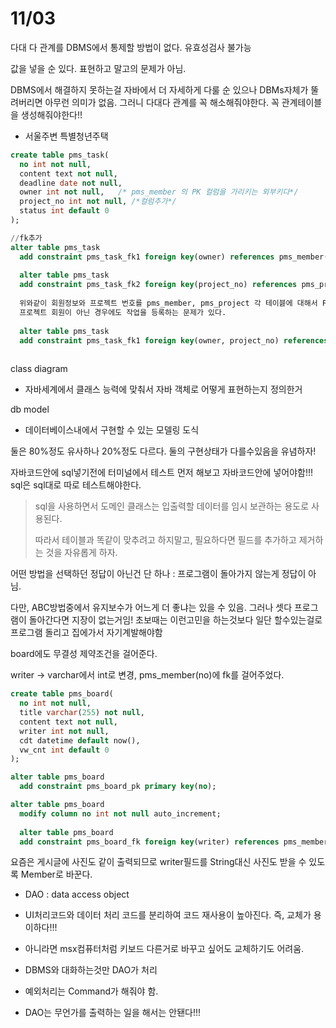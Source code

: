 # 11/03

다대 다 관계를 DBMS에서 통제할 방법이 없다. 유효성검사 불가능

값을 넣을 순 있다. 표현하고 말고의 문제가 아님.

DBMS에서 해결하지 못하는걸 자바에서 더 자세하게 다룰 순 있으나 DBMs자체가 뚤려버리면 아무런 의미가 없음. 그러니 다대다 관계를 꼭 해소해줘야한다. 꼭 관계테이블을 생성해줘야한다!!

- 서울주변 특별청년주택

```sql
create table pms_task(
  no int not null,
  content text not null,
  deadline date not null,
  owner int not null,   /* pms_member 의 PK 컬럼을 가리키는 외부키다*/
  project_no int not null, /*컬럼추가*/
  status int default 0
);

//fk추가
alter table pms_task
  add constraint pms_task_fk1 foreign key(owner) references pms_member(no);
  
  alter table pms_task
  add constraint pms_task_fk2 foreign key(project_no) references pms_project(no);
  
  위와같이 회원정보와 프로젝트 번호를 pms_member, pms_project 각 테이븛에 대해서 FK를 설정하면
  프로젝트 회원이 아닌 경우에도 작업을 등록하는 문제가 있다.
  
  alter table pms_task
  add constraint pms_task_fk1 foreign key(owner, project_no) references pms_member_project(member_no, project_no);
 
```

class diagram

- 자바세계에서 클래스 능력에 맞춰서 자바 객체로 어떻게 표현하는지 정의한거

db model

- 데이터베이스내에서 구현할 수 있는 모델링 도식

둘은 80%정도 유사하나 20%정도 다르다. 둘의 구현상태가 다를수있음을 유념하자!



자바코드안에 sql넣기전에 터미널에서 테스트 먼저 해보고 자바코드안에 넣어야함!!! sql은 sql대로 따로 테스트해야한다.



> sql을 사용하면서 도메인 클래스는 입출력할 데이터를 임시 보관하는 용도로 사용된다.
>
> 따라서 테이블과 똑같이 맞추려고 하지말고, 필요하다면 필드를 추가하고 제거하는 것을 자유롭게 하자.

어떤 방법을 선택하던 정답이 아닌건 단 하나 : 프로그램이 돌아가지 않는게 정답이 아님.

다만, ABC방법중에서 유지보수가 어느게 더 좋냐는 있을 수 있음. 그러나 셋다 프로그램이 돌아간다면 지장이 없는거임! 초보때는 이런고민을 하는것보다 일단 할수있는걸로 프로그램 돌리고 집에가서 자기계발해야함



board에도 무결성 제약조건을 걸어준다.

writer -> varchar에서 int로 변경, pms_member(no)에 fk를 걸어주었다.

```sql
create table pms_board(
  no int not null,
  title varchar(255) not null,
  content text not null,
  writer int not null,
  cdt datetime default now(),
  vw_cnt int default 0
);

alter table pms_board
  add constraint pms_board_pk primary key(no);

alter table pms_board
  modify column no int not null auto_increment;
  
  alter table pms_board
  add constraint pms_board_fk foreign key(writer) references pms_member(no);
```

요즘은 게시글에 사진도 같이 출력되므로 writer필드를 String대신 사진도 받을 수 있도록 Member로 바꾼다.

- DAO : data access object
- UI처리코드와 데이터 처리 코드를 분리하여 코드 재사용이 높아진다. 즉, 교체가 용이하다!!!
- 아니라면 msx컴퓨터처럼 키보드 다른거로 바꾸고 싶어도 교체하기도 어려움.

- DBMS와 대화하는것만 DAO가 처리
- 예외처리는 Command가 해줘야 함.

- DAO는 무언가를 출력하는 일을 해서는 안됀다!!!